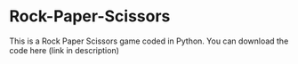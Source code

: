 # Rock-Paper-Scissors
This is a Rock Paper Scissors game coded in Python.
You can download the code here (link in description)
